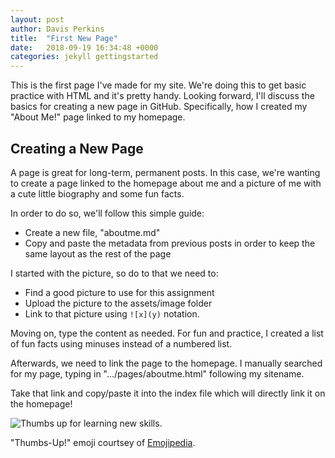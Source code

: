 ```yaml
---
layout: post
author: Davis Perkins
title:  "First New Page"
date:   2018-09-19 16:34:48 +0000
categories: jekyll gettingstarted
---
```


This is the first page I've made for my site. We're doing this to get basic practice with HTML and it's pretty handy. Looking forward, I'll discuss the basics for creating a new page in GitHub. Specifically, how I created my "About Me!" page linked to my homepage.

## Creating a New Page

A page is great for long-term, permanent posts. In this case, we're wanting to create a page linked to the homepage about me and a picture of me with a cute little biography and some fun facts.

In order to do so, we'll follow this simple guide:

- Create a new file, "aboutme.md"
- Copy and paste the metadata from previous posts in order to keep the same layout as the rest of the page

I started with the picture, so do to that we need to:

 - Find a good picture to use for this assignment
 - Upload the picture to the assets/image folder
 - Link to that picture using `![x](y)` notation.
 
 Moving on, type the content as needed. For fun and practice, I created a list of fun facts using minuses instead of a numbered list.

Afterwards, we need to link the page to the homepage. I manually searched for my page, typing in ".../pages/aboutme.html" following my sitename.

Take that link and copy/paste it into the index file which will directly link it on the homepage!

![Thumbs up for learning new skills.](https://emojipedia-us.s3.dualstack.us-west-1.amazonaws.com/socialmedia/apple/129/thumbs-up-sign_1f44d.png)

"Thumbs-Up!" emoji courtsey of [Emojipedia](https://emojipedia.org/thumbs-up-sign/).

